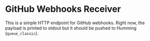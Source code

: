 # GitHub Webhooks Receiver

This is a simple HTTP endpoint for GitHub webhooks. Right now, the payload is
printed to stdout but it should be pushed to Humming (`queue_classic`).
